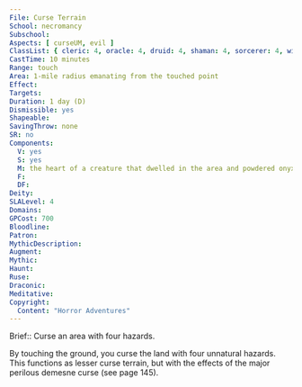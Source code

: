 ```yaml
---
File: Curse Terrain
School: necromancy
Subschool: 
Aspects: [ curseUM, evil ]
ClassList: { cleric: 4, oracle: 4, druid: 4, shaman: 4, sorcerer: 4, wizard: 4, witch: 4 }
CastTime: 10 minutes
Range: touch
Area: 1-mile radius emanating from the touched point
Effect: 
Targets: 
Duration: 1 day (D)
Dismissible: yes
Shapeable: 
SavingThrow: none
SR: no
Components:
  V: yes
  S: yes
  M: the heart of a creature that dwelled in the area and powdered onyx worth 700 gp
  F: 
  DF: 
Deity: 
SLALevel: 4
Domains: 
GPCost: 700
Bloodline: 
Patron: 
MythicDescription: 
Augment: 
Mythic: 
Haunt: 
Ruse: 
Draconic: 
Meditative: 
Copyright:
  Content: "Horror Adventures"
---
```

Brief:: Curse an area with four hazards.

By touching the ground, you curse the land with four unnatural hazards. This functions as lesser curse terrain, but with the effects of the major perilous demesne curse (see page 145).
